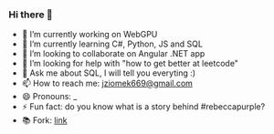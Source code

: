 ### Hi there 👋


* 🔭 I’m currently working on WebGPU
* 🌱 I’m currently learning C#, Python, JS and SQL
* 👯 I’m looking to collaborate on Angular .NET app
* 🤔 I’m looking for help with "how to get better at leetcode"
* 💬 Ask me about SQL, I will tell you everyting :)
* 📫 How to reach me: jziomek669@gmail.com
* 😄 Pronouns: _
* ⚡ Fun fact: do you know what is a story behind #rebeccapurple?
* 📚 Fork: [link](https://github.com/kuballa/GitCommitEmoji.md.git)
